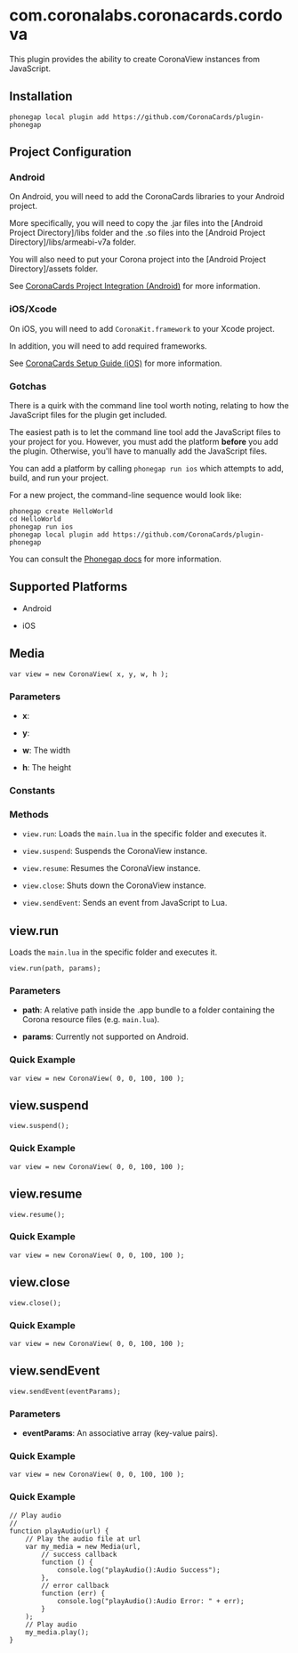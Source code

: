 <!---
# The MIT License (MIT)
# 
# Copyright (c) 2014 Corona Labs
# 
# Permission is hereby granted, free of charge, to any person obtaining a copy of
# this software and associated documentation files (the "Software"), to deal in
# the Software without restriction, including without limitation the rights to
# use, copy, modify, merge, publish, distribute, sublicense, and/or sell copies # of
# the Software, and to permit persons to whom the Software is furnished to do so,
# subject to the following conditions:
# 
# The above copyright notice and this permission notice shall be included in all
# copies or substantial portions of the Software.
# 
# THE SOFTWARE IS PROVIDED "AS IS", WITHOUT WARRANTY OF ANY KIND, EXPRESS OR
# IMPLIED, INCLUDING BUT NOT LIMITED TO THE WARRANTIES OF MERCHANTABILITY, # FITNESS
# FOR A PARTICULAR PURPOSE AND NONINFRINGEMENT. IN NO EVENT SHALL THE AUTHORS OR
# COPYRIGHT HOLDERS BE LIABLE FOR ANY CLAIM, DAMAGES OR OTHER LIABILITY, WHETHER
# IN AN ACTION OF CONTRACT, TORT OR OTHERWISE, ARISING FROM, OUT OF OR IN
# CONNECTION WITH THE SOFTWARE OR THE USE OR OTHER DEALINGS IN THE SOFTWARE.
-->

# com.coronalabs.coronacards.cordova

This plugin provides the ability to create CoronaView instances from JavaScript.

## Installation

    phonegap local plugin add https://github.com/CoronaCards/plugin-phonegap

## Project Configuration

### Android

On Android, you will need to add the CoronaCards libraries to your Android project.

More specifically, you will need to copy the .jar files into the [Android Project Directory]/libs folder and the .so files into the [Android Project Directory]/libs/armeabi-v7a folder.

You will also need to put your Corona project into the [Android Project Directory]/assets folder.

See [CoronaCards Project Integration (Android)](http://docs.coronalabs.com/daily/coronacards/android/project.html) for more information.

### iOS/Xcode

On iOS, you will need to add `CoronaKit.framework` to your Xcode project.

In addition, you will need to add required frameworks. 

See [CoronaCards Setup Guide (iOS)](http://docs.coronalabs.com/daily/coronacards/ios/setup.html) for more information.

### Gotchas

There is a quirk with the command line tool worth noting, relating to how the JavaScript files for the plugin get included.

The easiest path is to let the command line tool add the JavaScript files to your project for you. However, you must add the platform __before__ you add the plugin. Otherwise, you'll have to manually add the JavaScript files.

You can add a platform by calling `phonegap run ios` which attempts to add, build, and run your project. 

For a new project, the command-line sequence would look like:

    phonegap create HelloWorld
    cd HelloWorld
    phonegap run ios
    phonegap local plugin add https://github.com/CoronaCards/plugin-phonegap

You can consult the [Phonegap docs](http://docs.phonegap.com/en/3.4.0/index.html) for more information.


## Supported Platforms

- Android

- iOS

## Media

    var view = new CoronaView( x, y, w, h );

### Parameters

- __x__: 

- __y__: 

- __w__: The width

- __h__: The height


### Constants

### Methods

- `view.run`: Loads the `main.lua` in the specific folder and executes it.

- `view.suspend`: Suspends the CoronaView instance.

- `view.resume`: Resumes the CoronaView instance.

- `view.close`: Shuts down the CoronaView instance.

- `view.sendEvent`: Sends an event from JavaScript to Lua.

## view.run

Loads the `main.lua` in the specific folder and executes it.

    view.run(path, params);

### Parameters

- __path__: A relative path inside the .app bundle to a folder containing the Corona resource files (e.g. `main.lua`).

- __params__: Currently not supported on Android.

### Quick Example

    var view = new CoronaView( 0, 0, 100, 100 );


## view.suspend

    view.suspend();

### Quick Example

    var view = new CoronaView( 0, 0, 100, 100 );


## view.resume

    view.resume();

### Quick Example

    var view = new CoronaView( 0, 0, 100, 100 );


## view.close

    view.close();

### Quick Example

    var view = new CoronaView( 0, 0, 100, 100 );


## view.sendEvent

    view.sendEvent(eventParams);

### Parameters

- __eventParams__: An associative array (key-value pairs).

### Quick Example

    var view = new CoronaView( 0, 0, 100, 100 );



### Quick Example

    // Play audio
    //
    function playAudio(url) {
        // Play the audio file at url
        var my_media = new Media(url,
            // success callback
            function () {
                console.log("playAudio():Audio Success");
            },
            // error callback
            function (err) {
                console.log("playAudio():Audio Error: " + err);
            }
        );
        // Play audio
        my_media.play();
    }

